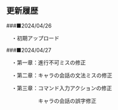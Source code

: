 ## 更新履歴
###■2024/04/26

　・初期アップロード

###■2024/04/27

　・第一章：進行不可ミスの修正

　・第二章：キャラの会話の文法ミスの修正

　・第三章：コマンド入力アクションの修正

　　　　　　キャラの会話の誤字修正

